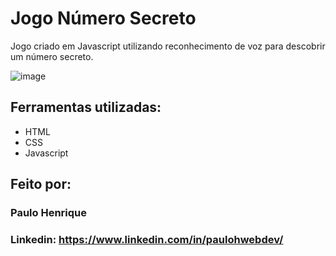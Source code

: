 # Jogo Número Secreto
Jogo criado em Javascript utilizando reconhecimento de voz para descobrir um número secreto.


![image](https://user-images.githubusercontent.com/126277769/230649597-05c2cb2b-33c8-4c94-bc0f-d0def556aa68.png)

## Ferramentas utilizadas:

* HTML
* CSS
* Javascript

## Feito por:

### Paulo Henrique

### Linkedin: https://www.linkedin.com/in/paulohwebdev/

```
